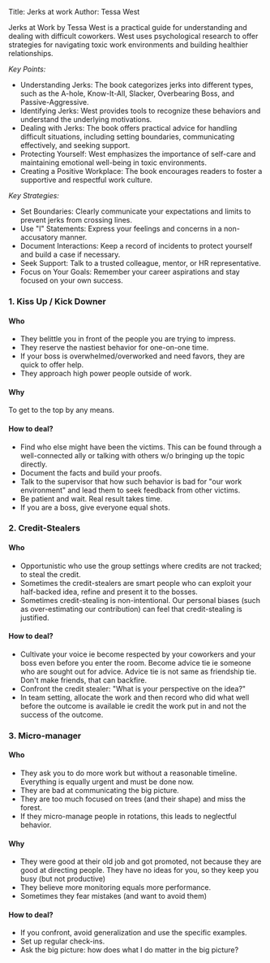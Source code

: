 Title: Jerks at work
Author: Tessa West

Jerks at Work by Tessa West is a practical guide for understanding and dealing with difficult coworkers. West uses psychological research to offer strategies for navigating toxic work environments and building healthier relationships.

*Key Points:*

- Understanding Jerks: The book categorizes jerks into different types, such as the A-hole, Know-It-All, Slacker, Overbearing Boss, and Passive-Aggressive.
- Identifying Jerks: West provides tools to recognize these behaviors and understand the underlying motivations.
- Dealing with Jerks: The book offers practical advice for handling difficult situations, including setting boundaries, communicating effectively, and seeking support.
- Protecting Yourself: West emphasizes the importance of self-care and maintaining emotional well-being in toxic environments.
- Creating a Positive Workplace: The book encourages readers to foster a supportive and respectful work culture.

*Key Strategies:*
- Set Boundaries: Clearly communicate your expectations and limits to prevent jerks from crossing lines.
- Use "I" Statements: Express your feelings and concerns in a non-accusatory manner.
- Document Interactions: Keep a record of incidents to protect yourself and build a case if necessary.
- Seek Support: Talk to a trusted colleague, mentor, or HR representative.
- Focus on Your Goals: Remember your career aspirations and stay focused on your own success.

### 1. Kiss Up / Kick Downer

#### Who

- They belittle you in front of the people you are trying to impress.
- They reserve the nastiest behavior for one-on-one time.
- If your boss is overwhelmed/overworked and need favors, they are quick to offer help.
- They approach high power people outside of work.

#### Why

To get to the top by any means.

#### How to deal?

- Find who else might have been the victims. This can be found through a well-connected ally or talking with others w/o bringing up the topic directly.
- Document the facts and build your proofs.
- Talk to the supervisor that how such behavior is bad for "our work environment" and lead them to seek feedback from other victims.
- Be patient and wait. Real result takes time.
- If you are a boss, give everyone equal shots.


### 2. Credit-Stealers

#### Who

- Opportunistic who use the group settings where credits are not tracked; to steal the credit.
- Sometimes the credit-stealers are smart people who can exploit your half-backed idea, refine and present it to the bosses.
- Sometimes credit-stealing is non-intentional. Our personal biases (such as over-estimating our contribution) can feel that credit-stealing is justified.

#### How to deal?
- Cultivate your voice  ie become respected by your coworkers and your boss even before you enter the room. Become advice tie ie someone who are sought out for advice. Advice tie is not same as friendship tie. Don't make friends, that can backfire. 
- Confront the credit stealer: "What is your perspective on the idea?"
- In team setting, allocate the work and then record who did what well before the outcome is available ie credit the work put in and not the success of the outcome.

### 3. Micro-manager

#### Who

- They ask you to do more work but without a reasonable timeline. Everything is equally urgent and must be done now.
- They are bad at communicating the big picture.
- They are too much focused on trees (and their shape) and miss the forest.
- If they micro-manage people in rotations, this leads to neglectful behavior.

#### Why

- They were good at their old job and got promoted, not because they are good at directing people. They have no ideas for you, so they keep you busy (but not productive)
- They believe more monitoring equals more performance.
- Sometimes they fear mistakes (and want to avoid them)


#### How to deal?

- If you confront, avoid generalization and use the specific examples.
- Set up regular check-ins.
- Ask the big picture: how does what I do matter in the big picture?
